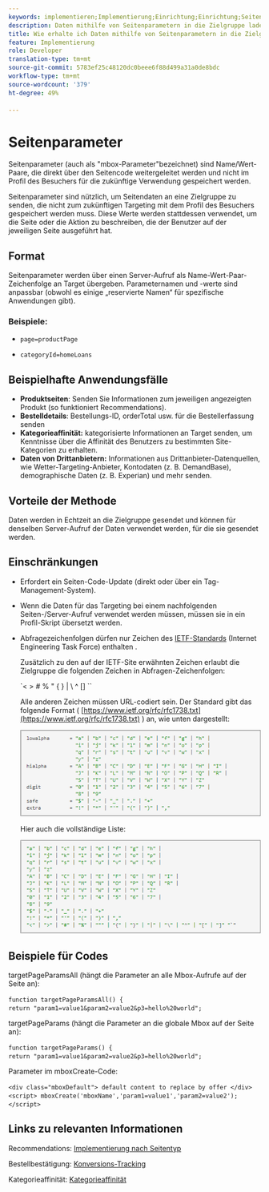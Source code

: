 ```yaml
---
keywords: implementieren;Implementierung;Einrichtung;Einrichtung;Seitenparameter
description: Daten mithilfe von Seitenparametern in die Zielgruppe laden
title: Wie erhalte ich Daten mithilfe von Seitenparametern in die Zielgruppe?
feature: Implementierung
role: Developer
translation-type: tm+mt
source-git-commit: 5783ef25c48120dc0beee6f88d499a31a0de8bdc
workflow-type: tm+mt
source-wordcount: '379'
ht-degree: 49%

---
```


# Seitenparameter

Seitenparameter (auch als &quot;mbox-Parameter&quot;bezeichnet) sind Name/Wert-Paare, die direkt über den Seitencode weitergeleitet werden und nicht im Profil des Besuchers für die zukünftige Verwendung gespeichert werden.

Seitenparameter sind nützlich, um Seitendaten an eine Zielgruppe zu senden, die nicht zum zukünftigen Targeting mit dem Profil des Besuchers gespeichert werden muss. Diese Werte werden stattdessen verwendet, um die Seite oder die Aktion zu beschreiben, die der Benutzer auf der jeweiligen Seite ausgeführt hat.

## Format

Seitenparameter werden über einen Server-Aufruf als Name-Wert-Paar-Zeichenfolge an Target übergeben. Parameternamen und -werte sind anpassbar (obwohl es einige „reservierte Namen“ für spezifische Anwendungen gibt).

### Beispiele:

* `page=productPage`

* `categoryId=homeLoans`

## Beispielhafte Anwendungsfälle

* **Produktseiten**: Senden Sie Informationen zum jeweiligen angezeigten Produkt (so funktioniert Recommendations).
* **Bestelldetails**: Bestellungs-ID, orderTotal usw. für die Bestellerfassung senden
* **Kategorieaffinität:** kategorisierte Informationen an Target senden, um Kenntnisse über die Affinität des Benutzers zu bestimmten Site-Kategorien zu erhalten.
* **Daten von Drittanbietern:** Informationen aus Drittanbieter-Datenquellen, wie Wetter-Targeting-Anbieter, Kontodaten (z. B. DemandBase), demographische Daten (z. B. Experian) und mehr senden.

## Vorteile der Methode

Daten werden in Echtzeit an die Zielgruppe gesendet und können für denselben Server-Aufruf der Daten verwendet werden, für die sie gesendet werden.

## Einschränkungen

* Erfordert ein Seiten-Code-Update (direkt oder über ein Tag-Management-System).
* Wenn die Daten für das Targeting bei einem nachfolgenden Seiten-/Server-Aufruf verwendet werden müssen, müssen sie in ein Profil-Skript übersetzt werden.
* Abfragezeichenfolgen dürfen nur Zeichen des [IETF-Standards](https://www.ietf.org/rfc/rfc3986.txt) (Internet Engineering Task Force) enthalten .

   Zusätzlich zu den auf der IETF-Site erwähnten Zeichen erlaubt die Zielgruppe die folgenden Zeichen in Abfragen-Zeichenfolgen:

   `&lt; > # % &quot; { } | \\ ^ \[\] \``

   Alle anderen Zeichen müssen URL-codiert sein. Der Standard gibt das folgende Format ( [https://www.ietf.org/rfc/rfc1738.txt](https://www.ietf.org/rfc/rfc1738.txt) ) an, wie unten dargestellt:

   ![](assets/ietf1.png)

   Hier auch die vollständige Liste:

   ![](assets/ietf2.png)

## Beispiele für Codes

targetPageParamsAll (hängt die Parameter an alle Mbox-Aufrufe auf der Seite an):

`function targetPageParamsAll() { return "param1=value1&param2=value2&p3=hello%20world";`

targetPageParams (hängt die Parameter an die globale Mbox auf der Seite an):

`function targetPageParams() { return "param1=value1&param2=value2&p3=hello%20world";`

Parameter im mboxCreate-Code:

`<div class="mboxDefault"> default content to replace by offer </div> <script> mboxCreate('mboxName','param1=value1','param2=value2'); </script>`

## Links zu relevanten Informationen

Recommendations: [Implementierung nach Seitentyp](/help/c-recommendations/plan-implement.md#reference_DE38BB07BD3C4511B176CDAB45E126FC)

Bestellbestätigung: [Konversions-Tracking](/help/c-implementing-target/c-implementing-target-for-client-side-web/how-to-deployatjs/implementing-target-without-a-tag-manager.md#task_E85D2F64FEB84201A594F2288FABF053)

Kategorieaffinität: [Kategorieaffinität](/help/c-target/c-visitor-profile/category-affinity.md#concept_75EC1E1123014448B8B92AD16B2D72CC)

